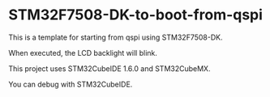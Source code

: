 # STM32F7508-DK-to-boot-from-qspi

This is a template for starting from qspi using STM32F7508-DK.

When executed, the LCD backlight will blink.

This project uses STM32CubeIDE 1.6.0 and STM32CubeMX.

You can debug with STM32CubeIDE.